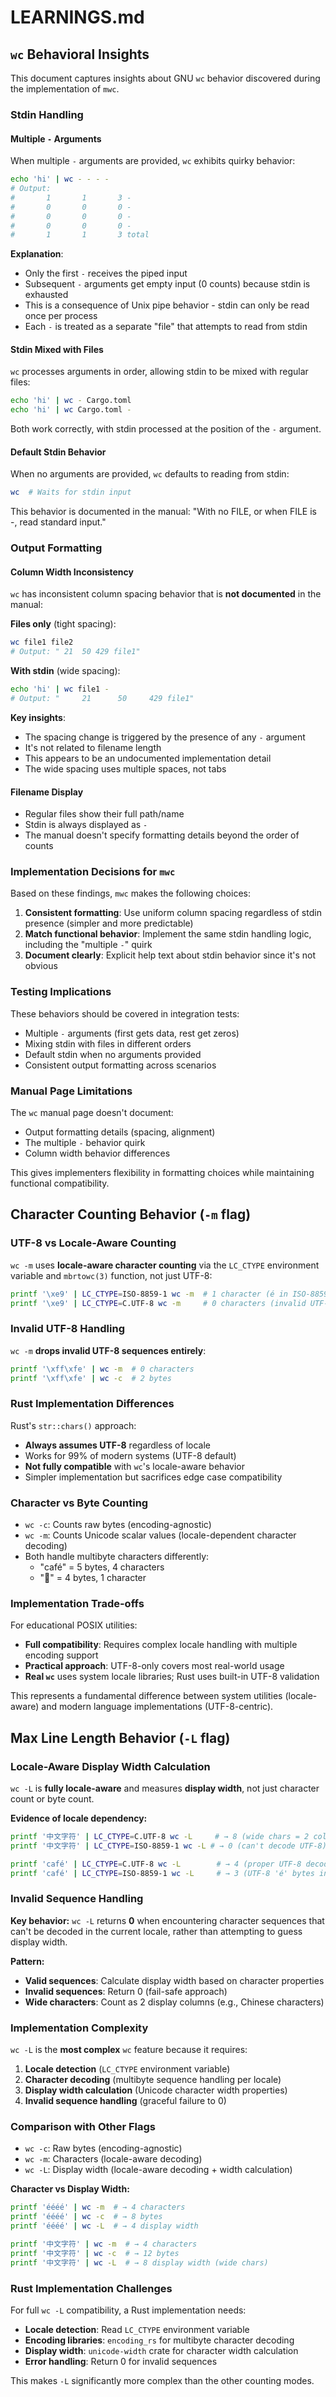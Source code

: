 # LEARNINGS.md

## `wc` Behavioral Insights

This document captures insights about GNU `wc` behavior discovered during the implementation of `mwc`.

### Stdin Handling

#### Multiple `-` Arguments
When multiple `-` arguments are provided, `wc` exhibits quirky behavior:

```bash
echo 'hi' | wc - - - -
# Output:
#       1       1       3 -
#       0       0       0 -  
#       0       0       0 -
#       0       0       0 -
#       1       1       3 total
```

**Explanation**: 
- Only the first `-` receives the piped input
- Subsequent `-` arguments get empty input (0 counts) because stdin is exhausted
- This is a consequence of Unix pipe behavior - stdin can only be read once per process
- Each `-` is treated as a separate "file" that attempts to read from stdin

#### Stdin Mixed with Files
`wc` processes arguments in order, allowing stdin to be mixed with regular files:

```bash
echo 'hi' | wc - Cargo.toml
echo 'hi' | wc Cargo.toml -
```

Both work correctly, with stdin processed at the position of the `-` argument.

#### Default Stdin Behavior
When no arguments are provided, `wc` defaults to reading from stdin:

```bash
wc  # Waits for stdin input
```

This behavior is documented in the manual: "With no FILE, or when FILE is -, read standard input."

### Output Formatting

#### Column Width Inconsistency
`wc` has inconsistent column spacing behavior that is **not documented** in the manual:

**Files only** (tight spacing):
```bash
wc file1 file2
# Output: " 21  50 429 file1"
```

**With stdin** (wide spacing):
```bash
echo 'hi' | wc file1 -
# Output: "     21      50     429 file1"
```

**Key insights**:
- The spacing change is triggered by the presence of any `-` argument
- It's not related to filename length
- This appears to be an undocumented implementation detail
- The wide spacing uses multiple spaces, not tabs

#### Filename Display
- Regular files show their full path/name
- Stdin is always displayed as `-`
- The manual doesn't specify formatting details beyond the order of counts

### Implementation Decisions for `mwc`

Based on these findings, `mwc` makes the following choices:

1. **Consistent formatting**: Use uniform column spacing regardless of stdin presence (simpler and more predictable)
2. **Match functional behavior**: Implement the same stdin handling logic, including the "multiple `-`" quirk
3. **Document clearly**: Explicit help text about stdin behavior since it's not obvious

### Testing Implications

These behaviors should be covered in integration tests:

- Multiple `-` arguments (first gets data, rest get zeros)
- Mixing stdin with files in different orders
- Default stdin when no arguments provided
- Consistent output formatting across scenarios

### Manual Page Limitations

The `wc` manual page doesn't document:
- Output formatting details (spacing, alignment)
- The multiple `-` behavior quirk
- Column width behavior differences

This gives implementers flexibility in formatting choices while maintaining functional compatibility.

## Character Counting Behavior (`-m` flag)

### UTF-8 vs Locale-Aware Counting

`wc -m` uses **locale-aware character counting** via the `LC_CTYPE` environment variable and `mbrtowc(3)` function, not just UTF-8:

```bash
printf '\xe9' | LC_CTYPE=ISO-8859-1 wc -m  # 1 character (é in ISO-8859-1)
printf '\xe9' | LC_CTYPE=C.UTF-8 wc -m     # 0 characters (invalid UTF-8)
```

### Invalid UTF-8 Handling

`wc -m` **drops invalid UTF-8 sequences entirely**:

```bash
printf '\xff\xfe' | wc -m  # 0 characters
printf '\xff\xfe' | wc -c  # 2 bytes
```

### Rust Implementation Differences

Rust's `str::chars()` approach:
- **Always assumes UTF-8** regardless of locale
- Works for 99% of modern systems (UTF-8 default)
- **Not fully compatible** with `wc`'s locale-aware behavior
- Simpler implementation but sacrifices edge case compatibility

### Character vs Byte Counting

- `wc -c`: Counts raw bytes (encoding-agnostic)
- `wc -m`: Counts Unicode scalar values (locale-dependent character decoding)
- Both handle multibyte characters differently:
  - "café" = 5 bytes, 4 characters
  - "🚀" = 4 bytes, 1 character

### Implementation Trade-offs

For educational POSIX utilities:
- **Full compatibility**: Requires complex locale handling with multiple encoding support
- **Practical approach**: UTF-8-only covers most real-world usage
- **Real `wc`** uses system locale libraries; Rust uses built-in UTF-8 validation

This represents a fundamental difference between system utilities (locale-aware) and modern language implementations (UTF-8-centric).

## Max Line Length Behavior (`-L` flag)

### Locale-Aware Display Width Calculation

`wc -L` is **fully locale-aware** and measures **display width**, not just character count or byte count.

**Evidence of locale dependency:**
```bash
printf '中文字符' | LC_CTYPE=C.UTF-8 wc -L     # → 8 (wide chars = 2 columns each)
printf '中文字符' | LC_CTYPE=ISO-8859-1 wc -L # → 0 (can't decode UTF-8)

printf 'café' | LC_CTYPE=C.UTF-8 wc -L        # → 4 (proper UTF-8 decoding)
printf 'café' | LC_CTYPE=ISO-8859-1 wc -L     # → 3 (UTF-8 'é' bytes invalid)
```

### Invalid Sequence Handling

**Key behavior:** `wc -L` returns **0** when encountering character sequences that can't be decoded in the current locale, rather than attempting to guess display width.

**Pattern:**
- **Valid sequences**: Calculate display width based on character properties
- **Invalid sequences**: Return 0 (fail-safe approach)
- **Wide characters**: Count as 2 display columns (e.g., Chinese characters)

### Implementation Complexity

`wc -L` is the **most complex** `wc` feature because it requires:

1. **Locale detection** (`LC_CTYPE` environment variable)
2. **Character decoding** (multibyte sequence handling per locale)
3. **Display width calculation** (Unicode character width properties)
4. **Invalid sequence handling** (graceful failure to 0)

### Comparison with Other Flags

- `wc -c`: Raw bytes (encoding-agnostic)
- `wc -m`: Characters (locale-aware decoding)  
- `wc -L`: Display width (locale-aware decoding + width calculation)

**Character vs Display Width:**
```bash
printf 'éééé' | wc -m  # → 4 characters
printf 'éééé' | wc -c  # → 8 bytes  
printf 'éééé' | wc -L  # → 4 display width

printf '中文字符' | wc -m  # → 4 characters
printf '中文字符' | wc -c  # → 12 bytes
printf '中文字符' | wc -L  # → 8 display width (wide chars)
```

### Rust Implementation Challenges

For full `wc -L` compatibility, a Rust implementation needs:
- **Locale detection**: Read `LC_CTYPE` environment variable
- **Encoding libraries**: `encoding_rs` for multibyte character decoding
- **Display width**: `unicode-width` crate for character width calculation
- **Error handling**: Return 0 for invalid sequences

This makes `-L` significantly more complex than the other counting modes.